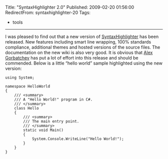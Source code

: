 Title: "SyntaxHighlighter 2.0"
Published: 2009-02-20 01:56:00
RedirectFrom: syntaxhighlighter-20
Tags:
  - tools
---
I was pleased to find out that a new version of [SyntaxHighlighter](http://alexgorbatchev.com/wiki/SyntaxHighlighter) has been released. New features including smart line wrapping, 100% standards compliance, additional themes and hosted versions of the source files. The documentation on the new wiki is also very good. It is obvious that [Alex Gorbatchev](http://www.sameshirteveryday.com/) has put a lot of effort into this release and should be commended. Below is a little “hello world” sample highlighted using the new version:

    using System;
    
    namespace HelloWorld
    {
        /// <summary>
        /// A "Hello World!" program in C#.
        /// </summary>
        class Hello 
        {
            /// <summary>
            /// The main entry point.
            /// </summary>
            static void Main() 
            {
                System.Console.WriteLine("Hello World!");
            }
        }
    }

